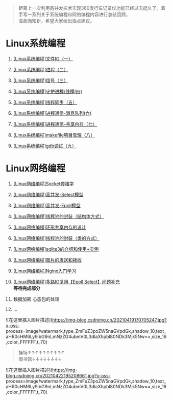 > 距离上一次利用高并发技术实现360度行车记录仪功能已经过去挺久了。着手写一系列关于系统编程和网络编程内容进行总结回顾。  
>  温故而知新，希望大家给出指点建议。

# Linux系统编程

  1. [[Linux系统编程]文件IO（一）](https://blog.csdn.net/weixin_44972997/article/details/115529540)

  2. [[Linux系统编程]进程（二）](https://blog.csdn.net/weixin_44972997/article/details/115532322)

  3. [[Linux系统编程]信号（三）](https://blog.csdn.net/weixin_44972997/article/details/115601512)

  4. [[Linux系统编程]守护进程/线程(四)](https://blog.csdn.net/weixin_44972997/article/details/115653064)

  5. [[Linux系统编程]线程同步（五）](https://blog.csdn.net/weixin_44972997/article/details/115683152)

  6. [[Linux系统编程]进程通信-消息队列(六)](https://blog.csdn.net/weixin_44972997/article/details/115832628)

  7. [[Linux系统编程]进程通信-共享内存（七）](https://blog.csdn.net/weixin_44972997/article/details/115838556)

  8. [[Linux系统编程]makefile项目管理（八）](https://blog.csdn.net/weixin_44972997/article/details/116139625)

  9. [[Linux系统编程]gdb调试（九）](https://blog.csdn.net/weixin_44972997/article/details/116188156)

# Linux网络编程

  1. [[Linux网络编程]Socket套接字](https://blog.csdn.net/weixin_44972997/article/details/115751075)

  2. [[Linux网络编程]高并发-Select模型](https://blog.csdn.net/weixin_44972997/article/details/108004370)

  3. [[Linux网络编程]高并发-Epoll模型](https://blog.csdn.net/weixin_44972997/article/details/108921767)

  4. [[Linux网络编程]线程池的封装（结构体方式）](https://blog.csdn.net/weixin_44972997/article/details/116033564)

  5. [[Linux网络编程]环形共享内存的设计](https://blog.csdn.net/weixin_44972997/article/details/116116102)

  6. [[Linux网络编程]线程池的封装（类的方式）](https://blog.csdn.net/weixin_44972997/article/details/116133951)

  7. [[Linux网络编程]sqlite3的介绍和使用+实例](https://blog.csdn.net/weixin_44972997/article/details/120250728)

  8. [[Linux网络编程]图片的发送和接收](https://blog.csdn.net/weixin_44972997/article/details/120254592)

  9. [[Linux网络编程]Nginx入门学习](https://blog.csdn.net/weixin_44972997/article/details/120611058)

  10. [[Linux网络编程]多路IO复用【Epoll Select】问题补充](https://blog.csdn.net/weixin_44972997/article/details/120605547)  
**等待完成部分**

  11. 数据加密 心态包的处理

  12. …

![在这里插入图片描述](https://img-blog.csdnimg.cn/20210419170705247.jpg?x-oss-
process=image/watermark,type_ZmFuZ3poZW5naGVpdGk,shadow_10,text_aHR0cHM6Ly9ibG9nLmNzZG4ubmV0L3dlaXhpbl80NDk3Mjk5Nw==,size_16,color_FFFFFF,t_70)

> 操场↑↑↑↑↑↑↑↑↑↑  
>  图书馆↓↓↓↓↓↓↓↓

![在这里插入图片描述](https://img-blog.csdnimg.cn/20210422195208661.jpg?x-oss-
process=image/watermark,type_ZmFuZ3poZW5naGVpdGk,shadow_10,text_aHR0cHM6Ly9ibG9nLmNzZG4ubmV0L3dlaXhpbl80NDk3Mjk5Nw==,size_16,color_FFFFFF,t_70)


